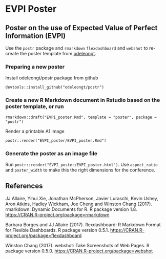 # EVPI Poster

## Poster on the use of Expected Value of Perfect Information (EVPI)

Use the `postr` package and `rmarkdown` `flexdashboard` and `webshot` to re-create the poster template from [odeleongt](https://odeleongt.github.io/postr/). 

### Preparing a new poster
Install odeleongt/postr package from github

`devtools::install_github("odeleongt/postr")`

### Create a new R Markdown document in Rstudio based on the poster template, or run

`rmarkdown::draft("EVPI_poster.Rmd", template = "poster", package = "postr")`

Render a printable A1 image

`postr::render("EVPI_poster/EVPI_poster.Rmd")`

### Generate the poster as an image file

Run `postr::render("EVPI_poster/EVPI_poster.html")`. Use `aspect_ratio` and `poster_width` to make this the right dimensions for the conference.

## References

JJ Allaire, Yihui Xie, Jonathan McPherson, Javier Luraschi, Kevin Ushey, Aron Atkins, Hadley Wickham, Joe Cheng and Winston Chang (2017). rmarkdown: Dynamic Documents for R. R package version 1.8. https://CRAN.R-project.org/package=rmarkdown

Barbara Borges and JJ Allaire (2017). flexdashboard: R Markdown Format for Flexible Dashboards. R package version 0.5.1. https://CRAN.R-project.org/package=flexdashboard

Winston Chang (2017). webshot: Take Screenshots of Web Pages. R package version 0.5.0. https://CRAN.R-project.org/package=webshot